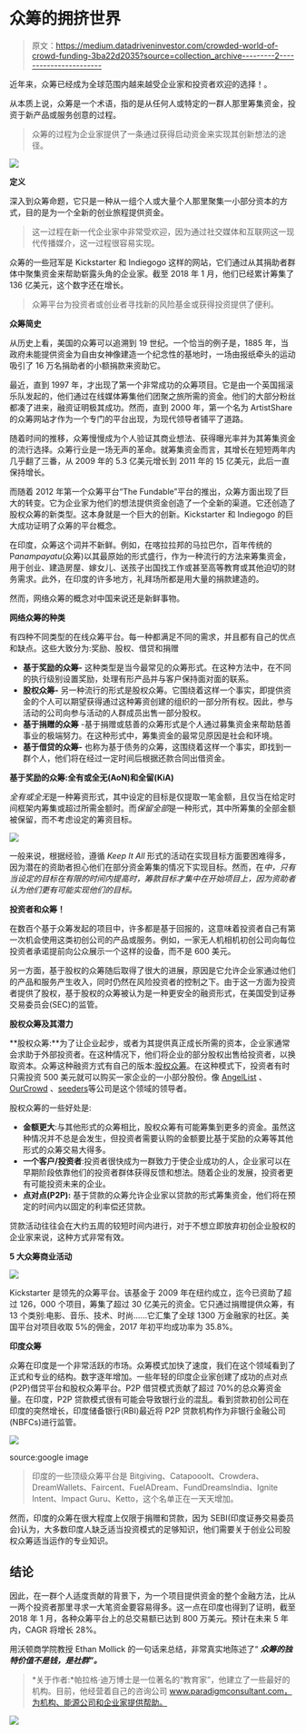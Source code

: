 # 众筹的拥挤世界

> 原文：<https://medium.datadriveninvestor.com/crowded-world-of-crowd-funding-3ba22d2035?source=collection_archive---------2----------------------->

近年来，众筹已经成为全球范围内越来越受企业家和投资者欢迎的选择！。

从本质上说，众筹是一个术语，指的是从任何人或特定的一群人那里筹集资金，投资于新产品或服务创意的过程。

> 众筹的过程为企业家提供了一条通过获得启动资金来实现其创新想法的途径。

![](img/4ccfd75315645e785cb187bc17b5aa09.png)

**定义**

深入到众筹命题，它只是一种从一组个人或大量个人那里聚集一小部分资本的方式，目的是为一个全新的创业旅程提供资金。

> 这一过程在新一代企业家中非常受欢迎，因为通过社交媒体和互联网这一现代传播媒介，这一过程很容易实现。

众筹的一些冠军是 Kickstarter 和 Indiegogo 这样的网站，它们通过从其捐助者群体中聚集资金来帮助崭露头角的企业家。截至 2018 年 1 月，他们已经累计筹集了 136 亿美元，这个数字还在增长。

> 众筹平台为投资者或创业者寻找新的风险基金或获得投资提供了便利。

**众筹简史**

从历史上看，美国的众筹可以追溯到 19 世纪。一个恰当的例子是，1885 年，当政府未能提供资金为自由女神像建造一个纪念性的基地时，一场由报纸牵头的运动吸引了 16 万名捐助者的小额捐款来资助它。

最近，直到 1997 年，才出现了第一个非常成功的众筹项目。它是由一个英国摇滚乐队发起的，他们通过在线媒体筹集他们团聚之旅所需的资金。他们的大部分粉丝都凑了进来，融资证明极其成功。然而，直到 2000 年，第一个名为 ArtistShare 的众筹网站才作为一个专门的平台出现，为现代领导者铺平了道路。

随着时间的推移，众筹慢慢成为个人验证其商业想法、获得曝光率并为其筹集资金的流行选择。众筹行业是一场无声的革命。就筹集资金而言，其增长在短短两年内几乎翻了三番，从 2009 年的 5.3 亿美元增长到 2011 年的 15 亿美元，此后一直保持增长。

而随着 2012 年第一个众筹平台“The Fundable”平台的推出，众筹方面出现了巨大的转变。它为企业家为他们的想法提供资金创造了一个全新的渠道。它还创造了股权众筹的新类型。这本身就是一个巨大的创新。Kickstarter 和 Indiegogo 的巨大成功证明了众筹的平台概念。

在印度，众筹这个词并不新鲜。例如，在喀拉拉邦的马拉巴尔，百年传统的 P*anampayatu*(众筹)以其最原始的形式盛行，作为一种流行的方法来筹集资金，用于创业、建造房屋、嫁女儿、送孩子出国找工作或甚至高等教育或其他迫切的财务需求。此外，在印度的许多地方，礼拜场所都是用大量的捐款建造的。

然而，网络众筹的概念对中国来说还是新鲜事物。

**网络众筹的种类**

有四种不同类型的在线众筹平台。每一种都满足不同的需求，并且都有自己的优点和缺点。这些大致分为:奖励、股权、借贷和捐赠

*   **基于奖励的众筹-** 这种类型是当今最常见的众筹形式。在这种方法中，在不同的执行级别设置奖励，处理有形产品并与客户保持面对面的联系。
*   **股权众筹-** 另一种流行的形式是股权众筹。它围绕着这样一个事实，即提供资金的个人可以期望获得通过这种筹资创建的组织的一部分所有权。因此，参与活动的公司向参与活动的人群成员出售一部分股权。
*   **基于捐赠的众筹** -基于捐赠或慈善的众筹形式是个人通过募集资金来帮助慈善事业的极端努力。在这种形式中，筹集资金的最常见原因是社会和环境。
*   **基于借贷的众筹-** 也称为基于债务的众筹，这围绕着这样一个事实，即找到一群个人，他们将在经过一定时间后根据还款合同出借资金。

**基于奖励的众筹:全有或全无(AoN)和全留(KiA)**

*全有或全无*是一种筹资形式，其中设定的目标是仅提取一笔金额，且仅当在给定时间框架内筹集或超过所需金额时。而*保留全部*是一种形式，其中所筹集的全部金额被保留，而不考虑设定的筹资目标。

![](img/875ab7d29bb07ba9ad659e8e47dd050b.png)

一般来说，根据经验，遵循 *Keep It All* 形式的活动在实现目标方面要困难得多，因为潜在的资助者担心他们在部分资金筹集的情况下实现目标。然而，在*中，只有当设定的目标在有限的时间内提高时，筹款目标才集中在开始项目上，因为资助者认为他们更有可能实现他们的目标。*

**投资者和众筹！**

在数百个基于众筹发起的项目中，许多都是基于回报的，这意味着投资者自己有第一次机会使用这类初创公司的产品或服务。例如，一家无人机相机初创公司向每位投资者承诺提前向公众展示一个这样的设备，而不是 600 美元。

另一方面，基于股权的众筹随后取得了很大的进展，原因是它允许企业家通过他们的产品和服务产生收入，同时仍然在风险投资者的控制之下。由于这一方面为投资者提供了股权，基于股权的众筹被认为是一种更安全的融资形式，在美国受到证券交易委员会(SEC)的监管。

**股权众筹及其潜力**

**股权众筹:**为了让企业起步，或者为其提供真正成长所需的资本，企业家通常会求助于外部投资者。在这种情况下，他们将企业的部分股权出售给投资者，以换取资本。众筹这种融资方式有自己的版本:[股权众筹](https://www.thebalance.com/a-guide-what-is-crowdfunding-985100)。在这种模式下，投资者有时只需投资 500 美元就可以购买一家企业的一小部分股份。像 [AngelList](https://angel.co/) 、 [OurCrowd](https://wwwng.ourcrowd.com/) 、[seeders](https://www.seedrs.com/)等公司是这个领域的领导者。

股权众筹的一些好处是:

*   **金额更大**:与其他形式的众筹相比，股权众筹有可能筹集到更多的资金。虽然这种情况并不总是会发生，但投资者需要认购的金额要比基于奖励的众筹等其他形式的众筹交易大得多。
*   **一个客户/投资者**:投资者很快成为一群致力于使企业成功的人，企业家可以在早期阶段依靠他们的投资者群体获得反馈和想法。随着企业的发展，投资者更有可能投资未来的企业。
*   **点对点(P2P):** 基于贷款的众筹允许企业家以贷款的形式筹集资金，他们将在预定的时间内以固定的利率偿还贷款。

贷款活动往往会在大约五周的较短时间内进行，对于不想立即放弃初创企业股权的企业家来说，这种方式非常有效。

**5 大众筹商业活动**

![](img/bdd8fb25ef04fc7178e4eaa512e09732.png)

Kickstarter 是领先的众筹平台。该基金于 2009 年在纽约成立，迄今已资助了超过 126，000 个项目，筹集了超过 30 亿美元的资金。它只通过捐赠提供众筹，有 13 个类别:电影、音乐、技术、时尚……它汇集了全球 1300 万金融家的社区。美国平台对项目收取 5%的佣金，2017 年初平均成功率为 35.8%。

**印度众筹**

众筹在印度是一个非常活跃的市场。众筹模式加快了速度，我们在这个领域看到了正式和专业的结构。数字逐年增加。一些年轻的印度企业家创建了成功的点对点(P2P)借贷平台和股权众筹平台。P2P 借贷模式贡献了超过 70%的总众筹资金量。在印度，P2P 贷款模式很有可能会导致银行业的混乱。看到贷款初创公司在印度的突然增长，印度储备银行(RBI)最近将 P2P 贷款机构作为非银行金融公司(NBFCs)进行监管。

![](img/8792dfc45f29cf092fb51f32ebb90980.png)

source:google image

> 印度的一些顶级众筹平台是 Bitgiving、Catapooolt、Crowdera、DreamWallets、Faircent、FuelADream、FundDreamsIndia、Ignite Intent、Impact Guru、Ketto，这个名单正在一天天增加。

然而，印度的众筹在很大程度上仅限于捐赠和贷款，因为 SEBI(印度证券交易委员会)认为，大多数印度人缺乏适当投资模式的足够知识，他们需要关于创业公司股权众筹适当运作的专业知识。

## **结论**

因此，在一群个人适度贡献的背景下，为一个项目提供资金的整个金融方法，比从一两个投资者那里寻求一大笔资金要容易得多。这一点在印度也得到了证明，截至 2018 年 1 月，各种众筹平台上的总交易额已达到 800 万美元。预计在未来 5 年内，CAGR 将增长 28%。

用沃顿商学院教授 Ethan Mollick 的一句话来总结，非常真实地陈述了“ ***众筹的独特价值不是钱，是社群”。***

> *关于作者:*帕拉格·迪万博士是一位著名的“教育家”，他建立了一些最好的机构。目前，他经营着自己的咨询公司 www.paradigmconsultant.com，为机构、能源公司和企业家提供帮助。

![](img/dfc526b3c9d8d9011b170f7e40069ccb.png)